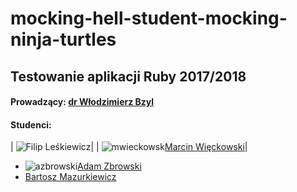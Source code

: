 # mocking-hell-student-mocking-ninja-turtles
## Testowanie aplikacji Ruby 2017/2018
#### Prowadzący: [dr Włodzimierz Bzyl](https://github.com/wbzyl)
#### Studenci: 
| ![<img src="https://avatars3.githubusercontent.com/u/16317532?v=3" width="100px;"/><br /><sub>Filip Leśkiewicz</sub>](https://github.com/fleskiewicz)|
| ![mwieckowsk](https://avatars1.githubusercontent.com/u/32486835?s=40&v=4)[Marcin Więckowski](https://github.com/mwieckowsk)|
* ![azbrowski](https://avatars0.githubusercontent.com/u/32486117?s=40&v=4)[Adam Zbrowski](https://github.com/azbrowski)
* [Bartosz Mazurkiewicz](https://github.com/GitGod)
<!---![gitgod](https://avatars1.githubusercontent.com/u/16317542?s=40&v=4)--->
